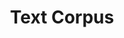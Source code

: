 ---
title: "Text Corpus"

categories: ['']

tags: ['Text', 'Corpus']

arwords: 'مدونة نصية'

arexps: []

enwords: ['Text Corpus']

enexps: []

arlexicons: 'د'

enlexicons: 'T'

authors: ['Ruqayya Roshdy']

translators: ['']

citations: 'تطبيقات الذكاء الاصطناعي في خدمة اللغة العربية'

sources: 'مركز الملك عبدالله بن عبدالعزيز الدولي لخدمة اللغة العربية'

word: "true"

slug: ""
---